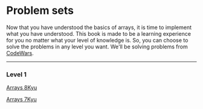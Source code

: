 # Problem sets

Now that you have understood the basics of arrays, it is time to implement what you have understood. This book is made to be a learning experience for you no matter what your level of knowledge is. So, you can choose to solve the problems in any level you want. We'll be solving problems from [CodeWars](https://www.codewars.com/).

<hr>

### Level 1 
[Arrays 8Kyu](https://www.codewars.com/collections/rust-dsa-array-8kyu) 

[Arrays 7Kyu](https://www.codewars.com/collections/rust-dsa-array-7kyu)